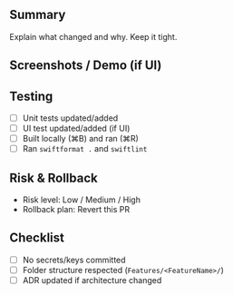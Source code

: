 ## Summary
Explain what changed and why. Keep it tight.

## Screenshots / Demo (if UI)
<!-- Drag in images or GIFs -->

## Testing
- [ ] Unit tests updated/added
- [ ] UI test updated/added (if UI)
- [ ] Built locally (⌘B) and ran (⌘R)
- [ ] Ran `swiftformat .` and `swiftlint`

## Risk & Rollback
- Risk level: Low / Medium / High
- Rollback plan: Revert this PR

## Checklist
- [ ] No secrets/keys committed
- [ ] Folder structure respected (`Features/<FeatureName>/`)
- [ ] ADR updated if architecture changed
